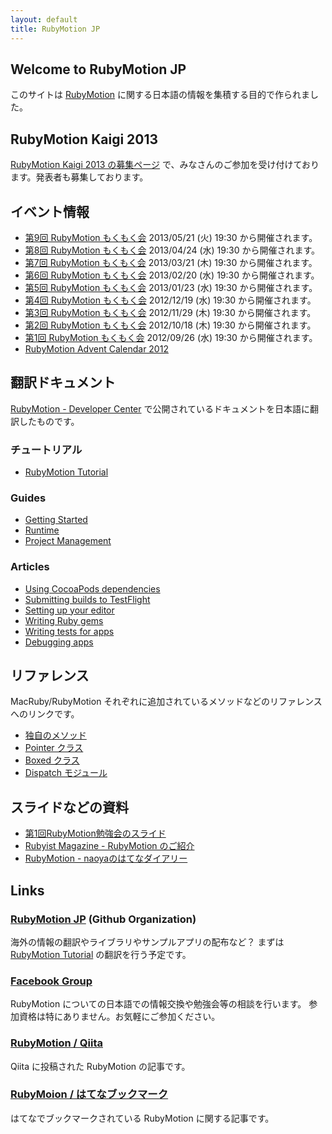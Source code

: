 ```yaml
---
layout: default
title: RubyMotion JP
---
```


## Welcome to RubyMotion JP

このサイトは [RubyMotion](http://www.rubymotion.com/) に関する日本語の情報を集積する目的で作られました。

## RubyMotion Kaigi 2013
[RubyMotion Kaigi 2013 の募集ページ](http://connpass.com/event/2095/) で、みなさんのご参加を受け付けております。発表者も募集しております。

## イベント情報
- [第9回 RubyMotion もくもく会](http://connpass.com/event/2317/)
2013/05/21 (火) 19:30 から開催されます。
- [第8回 RubyMotion もくもく会](http://connpass.com/event/2089/)
2013/04/24 (水) 19:30 から開催されます。
- [第7回 RubyMotion もくもく会](http://connpass.com/event/1917/)
2013/03/21 (木) 19:30 から開催されます。
- [第6回 RubyMotion もくもく会](http://connpass.com/event/1745/)
2013/02/20 (水) 19:30 から開催されます。
- [第5回 RubyMotion もくもく会](http://connpass.com/event/1602/)
2013/01/23 (水) 19:30 から開催されます。
- [第4回 RubyMotion もくもく会](http://connpass.com/event/1534/)
2012/12/19 (水) 19:30 から開催されます。
- [第3回 RubyMotion もくもく会](http://connpass.com/event/1364/)
2012/11/29 (木) 19:30 から開催されます。
- [第2回 RubyMotion もくもく会](http://connpass.com/event/1201/)
2012/10/18 (木) 19:30 から開催されます。
- [第1回 RubyMotion もくもく会](http://connpass.com/event/1039/)
2012/09/26 (水) 19:30 から開催されます。
- [RubyMotion Advent Calendar 2012](http://www.adventar.org/calendars/18)

## 翻訳ドキュメント
[RubyMotion - Developer Center](http://www.rubymotion.com/developer-center/) で公開されているドキュメントを日本語に翻訳したものです。

### チュートリアル

- [RubyMotion Tutorial](http://tutorial.rubymotion.jp/)

### Guides

- [Getting Started](/RubyMotionDocumentation/guides/getting-started/index.html)
- [Runtime](/RubyMotionDocumentation/guides/runtime/index.html)
- [Project Management](/RubyMotionDocumentation/guides/project-management/index.html)

### Articles

- [Using CocoaPods dependencies](/RubyMotionDocumentation/articles/cocoapods/index.html)
- [Submitting builds to TestFlight](/RubyMotionDocumentation/articles/testflight/index.html)
- [Setting up your editor](/RubyMotionDocumentation/articles/editors/index.html)
- [Writing Ruby gems](/RubyMotionDocumentation/articles/gems/index.html)
- [Writing tests for apps](/RubyMotionDocumentation/articles/testing/index.html)
- [Debugging apps](http://rubymotion.jp/RubyMotionDocumentation/articles/debugging/index.html)

## リファレンス
MacRuby/RubyMotion それぞれに追加されているメソッドなどのリファレンスへのリンクです。

- [独自のメソッド](http://watson1978.github.com/MacRuby-DoJo/blog/2012/03/26/original-methods/)
- [Pointer クラス](http://watson1978.github.com/MacRuby-DoJo/blog/2012/03/27/pointer-class/)
- [Boxed クラス](http://watson1978.github.com/MacRuby-DoJo/blog/2012/03/27/boxed-class/)
- [Dispatch モジュール](http://watson1978.github.com/MacRuby-DoJo/blog/2012/03/31/dispatch-module/)

## スライドなどの資料
- [第1回RubyMotion勉強会のスライド](http://satococoa.github.com/blog/2012/08/05/rubymotionjp-meetup-1st/)
- [Rubyist Magazine - RubyMotion のご紹介](http://jp.rubyist.net/magazine/?0039-IntroductionToRubyMotion)
- [RubyMotion - naoyaのはてなダイアリー](http://d.hatena.ne.jp/naoya/20120831/1346409758)

## Links

### [RubyMotion JP](https://github.com/RubyMotionJP) (Github Organization)

海外の情報の翻訳やライブラリやサンプルアプリの配布など？
まずは [RubyMotion Tutorial](http://rubymotion-tutorial.com/) の翻訳を行う予定です。


### [Facebook Group](https://www.facebook.com/groups/149315595198329/)

RubyMotion についての日本語での情報交換や勉強会等の相談を行います。
参加資格は特にありません。お気軽にご参加ください。


### [RubyMotion / Qiita](http://qiita.com/tags/RubyMotion)

Qiita に投稿された RubyMotion の記事です。


### [RubyMoion / はてなブックマーク](http://b.hatena.ne.jp/search/tag?q=rubymotion&users=1)

はてなでブックマークされている RubyMotion に関する記事です。
